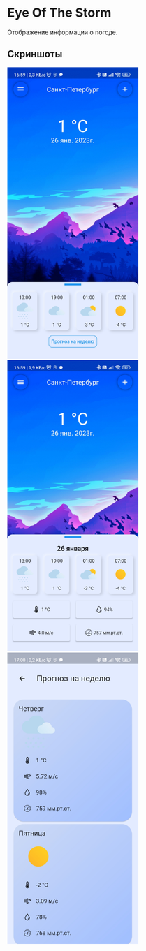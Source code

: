 # Eye Of The Storm
Отображение информации о погоде.

## Скриншоты

<p float="left">
  <img src="./screenshots/main.jpg" width="300" />
  <img src="./screenshots/details.jpg" width="300" /> 
  <img src="./screenshots/week.jpg" width="300" />
</p>

